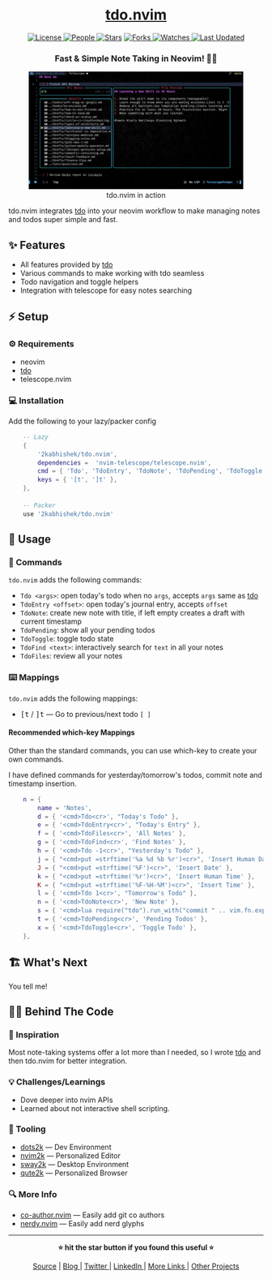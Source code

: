 <div align = "center">

<h1><a href="https://github.com/2kabhishek/tdo.nvim">tdo.nvim</a></h1>

<a href="https://github.com/2KAbhishek/tdo.nvim/blob/main/LICENSE">
<img alt="License" src="https://img.shields.io/github/license/2kabhishek/tdo.nvim?style=flat&color=eee&label="> </a>

<a href="https://github.com/2KAbhishek/tdo.nvim/graphs/contributors">
<img alt="People" src="https://img.shields.io/github/contributors/2kabhishek/tdo.nvim?style=flat&color=ffaaf2&label=People"> </a>

<a href="https://github.com/2KAbhishek/tdo.nvim/stargazers">
<img alt="Stars" src="https://img.shields.io/github/stars/2kabhishek/tdo.nvim?style=flat&color=98c379&label=Stars"></a>

<a href="https://github.com/2KAbhishek/tdo.nvim/network/members">
<img alt="Forks" src="https://img.shields.io/github/forks/2kabhishek/tdo.nvim?style=flat&color=66a8e0&label=Forks"> </a>

<a href="https://github.com/2KAbhishek/tdo.nvim/watchers">
<img alt="Watches" src="https://img.shields.io/github/watchers/2kabhishek/tdo.nvim?style=flat&color=f5d08b&label=Watches"> </a>

<a href="https://github.com/2KAbhishek/tdo.nvim/pulse">
<img alt="Last Updated" src="https://img.shields.io/github/last-commit/2kabhishek/tdo.nvim?style=flat&color=e06c75&label="> </a>

<h3>Fast & Simple Note Taking in Neovim! 📃🚀</h3>

<figure>
  <img src="images/screenshot.jpg" alt="tdo.nvim in action">
  <br/>
  <figcaption>tdo.nvim in action</figcaption>
</figure>

</div>

tdo.nvim integrates [tdo](https://github.com/2kabhishek/tdo) into your neovim workflow to make managing notes and todos super simple and fast.

## ✨ Features

- All features provided by [tdo](https://github.com/2kabhishek/tdo?tab=readme-ov-file#-features)
- Various commands to make working with tdo seamless
- Todo navigation and toggle helpers
- Integration with telescope for easy notes searching

## ⚡ Setup

### ⚙️ Requirements

- neovim
- [tdo](https://github.com/2kabhishek/tdo)
- telescope.nvim

### 💻 Installation

Add the following to your lazy/packer config

```lua
    -- Lazy
    {
        '2kabhishek/tdo.nvim',
        dependencies =  'nvim-telescope/telescope.nvim',
        cmd = { 'Tdo', 'TdoEntry', 'TdoNote', 'TdoPending', 'TdoToggle' 'TdoFind', 'TdoFiles' },
        keys = { '[t', ']t' },
    },

    -- Packer
    use '2kabhishek/tdo.nvim'
```

## 🚀 Usage

### 📡 Commands

`tdo.nvim` adds the following commands:

- `Tdo <args>`: open today's todo when no `args`, accepts `args` same as [tdo](https://github.com/2kabhishek/tdo?tab=readme-ov-file#-usage)
- `TdoEntry <offset>`: open today's journal entry, accepts `offset`
- `TdoNote`: create new note with title, if left empty creates a draft with current timestamp
- `TdoPending`: show all your pending todos
- `TdoToggle`: toggle todo state
- `TdoFind <text>`: interactively search for `text` in all your notes
- `TdoFiles`: review all your notes

### ⌨️ Mappings

`tdo.nvim` adds the following mappings:

- <kbd>[t</kbd> / <kbd>]t</kbd> — Go to previous/next todo `[ ]`

#### Recommended which-key Mappings

Other than the standard commands, you can use which-key to create your own commands.

I have defined commands for yesterday/tomorrow's todos, commit note and timestamp insertion.

```lua
    n = {
        name = 'Notes',
        d = { '<cmd>Tdo<cr>', "Today's Todo" },
        e = { '<cmd>TdoEntry<cr>', "Today's Entry" },
        f = { '<cmd>TdoFiles<cr>', 'All Notes' },
        g = { '<cmd>TdoFind<cr>', 'Find Notes' },
        h = { '<cmd>Tdo -1<cr>', "Yesterday's Todo" },
        j = { "<cmd>put =strftime('%a %d %b %r')<cr>", 'Insert Human Date' },
        J = { "<cmd>put =strftime('%F')<cr>", 'Insert Date' },
        k = { "<cmd>put =strftime('%r')<cr>", 'Insert Human Time' },
        K = { "<cmd>put =strftime('%F-%H-%M')<cr>", 'Insert Time' },
        l = { '<cmd>Tdo 1<cr>', "Tomorrow's Todo" },
        n = { '<cmd>TdoNote<cr>', 'New Note' },
        s = { '<cmd>lua require("tdo").run_with("commit " .. vim.fn.expand("%:p")) vim.notify("Commited!")<cr>', 'Commit Note', },
        t = { '<cmd>TdoPending<cr>', 'Pending Todos' },
        x = { '<cmd>TdoToggle<cr>', 'Toggle Todo' },
    },
```

## 🏗️ What's Next

You tell me!

## 🧑‍💻 Behind The Code

### 🌈 Inspiration

Most note-taking systems offer a lot more than I needed, so I wrote [tdo](https://github.com/2kabhishek/tdo) and then tdo.nvim for better integration.

### 💡 Challenges/Learnings

- Dove deeper into nvim APIs
- Learned about not interactive shell scripting.

### 🧰 Tooling

- [dots2k](https://github.com/2kabhishek/dots2k) — Dev Environment
- [nvim2k](https://github.com/2kabhishek/nvim2k) — Personalized Editor
- [sway2k](https://github.com/2kabhishek/sway2k) — Desktop Environment
- [qute2k](https://github.com/2kabhishek/qute2k) — Personalized Browser

### 🔍 More Info

- [co-author.nvim](https://github.com/2kabhishek/co-author.nvim) — Easily add git co authors
- [nerdy.nvim](https://github.com/2kabhishek/nerdy.nvim) — Easily add nerd glyphs

<hr>

<div align="center">

<strong>⭐ hit the star button if you found this useful ⭐</strong><br>

<a href="https://github.com/2KAbhishek/tdo.nvim">Source</a>
| <a href="https://2kabhishek.github.io/blog" target="_blank">Blog </a>
| <a href="https://twitter.com/2kabhishek" target="_blank">Twitter </a>
| <a href="https://linkedin.com/in/2kabhishek" target="_blank">LinkedIn </a>
| <a href="https://2kabhishek.github.io/links" target="_blank">More Links </a>
| <a href="https://2kabhishek.github.io/projects" target="_blank">Other Projects </a>

</div>
